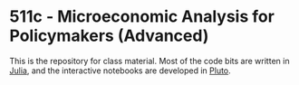 # 511c - Microeconomic Analysis for Policymakers (Advanced)

This is the repository for class material. Most of the code bits are written in [Julia](https://julialang.org/), and the interactive notebooks are developed in [Pluto](https://github.com/fonsp/Pluto.jl).
